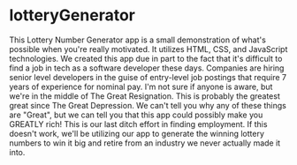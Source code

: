 # lotteryGenerator

This Lottery Number Generator app is a small demonstration of what's possible when you're really motivated. It utilizes HTML, CSS, and JavaScript technologies.  We created this app due in part to the fact that it's difficult to find a job in tech as a software developer these days. Companies are hiring senior level developers in the guise of entry-level job postings that require 7 years of experience for nominal pay. I'm not sure if anyone is aware, but we're in the middle of The Great Resignation. This is probably the greatest great since The Great Depression. We can't tell you why any of these things are "Great", but we can tell you that this app could possibly make you GREATLY rich! This is our last ditch effort in finding employment. If this doesn't work, we'll be utilizing our app to generate the winning lottery numbers to win it big and retire from an industry we never actually made it into.
